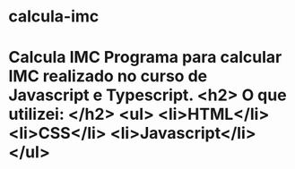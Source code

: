 # calcula-imc
# Calcula IMC Programa para calcular IMC realizado no curso de Javascript e Typescript.  &lt;h2> O que utilizei: &lt;/h2>  &lt;ul>    &lt;li>HTML&lt;/li>   &lt;li>CSS&lt;/li>   &lt;li>Javascript&lt;/li>  &lt;/ul>
